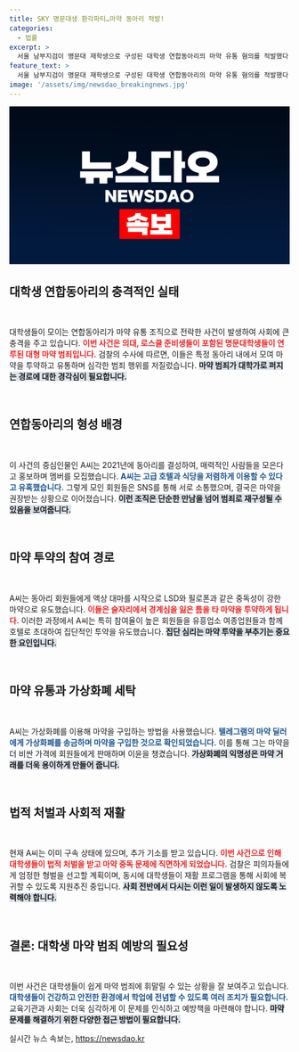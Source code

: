 ```yaml
---
title: SKY 명문대생 환각파티…마약 동아리 적발!
categories:
  - 법률
excerpt: >
  서울 남부지검이 명문대 재학생으로 구성된 대학생 연합동아리의 마약 유통 혐의를 적발했다. 호텔과 놀이공원에서 술 파티 중 마약을 투약한 이들은, 의대 및 로스쿨 준비생들 포함, 충격적인 범죄 구조를 드러냈다.
feature_text: >
  서울 남부지검이 명문대 재학생으로 구성된 대학생 연합동아리의 마약 유통 혐의를 적발했다. 호텔과 놀이공원에서 술 파티 중 마약을 투약한 이들은, 의대 및 로스쿨 준비생들 포함, 충격적인 범죄 구조를 드러냈다.
image: '/assets/img/newsdao_breakingnews.jpg'
---
```


<p><img src="/assets/img/newsdao_breakingnews.jpg" alt="bookingtag 속보" /></p>

<h2 data-ke-size="size26">대학생 연합동아리의 충격적인 실태</h2>

<p data-ke-size="size16">&nbsp;</p>

<p>대학생들이 모이는 연합동아리가 마약 유통 조직으로 전락한 사건이 발생하여 사회에 큰 충격을 주고 있습니다. <b><span style="color: #ee2323;">이번 사건은 의대, 로스쿨 준비생들이 포함된 명문대학생들이 연루된 대형 마약 범죄입니다.</span></b> 검찰의 수사에 따르면, 이들은 특정 동아리 내에서 모여 마약을 투약하고 유통하며 심각한 범죄 행위를 저질렀습니다. <b><span style="background-color: #21538527;">마약 범죄가 대학가로 퍼지는 경로에 대한 경각심이 필요합니다.</span></b></p>

<p data-ke-size="size16">&nbsp;</p>

<h2 data-ke-size="size26">연합동아리의 형성 배경</h2>

<p data-ke-size="size16">&nbsp;</p>

<p>이 사건의 중심인물인 A씨는 2021년에 동아리를 결성하여, 매력적인 사람들을 모은다고 홍보하며 멤버를 모집했습니다. <b><span style="color: #1a5490;">A씨는 고급 호텔과 식당을 저렴하게 이용할 수 있다고 유혹했습니다.</span></b> 그렇게 모인 회원들은 SNS를 통해 서로 소통했으며, 결국은 마약을 권장받는 상황으로 이어졌습니다. <b><span style="background-color: #21538527;">이런 조직은 단순한 만남을 넘어 범죄로 재구성될 수 있음을 보여줍니다.</span></b></p>

<p data-ke-size="size16">&nbsp;</p>

<h2 data-ke-size="size26">마약 투약의 참여 경로</h2>

<p data-ke-size="size16">&nbsp;</p>

<p>A씨는 동아리 회원들에게 액상 대마를 시작으로 LSD와 필로폰과 같은 중독성이 강한 마약으로 유도했습니다. <b><span style="color: #ee2323;">이들은 술자리에서 경계심을 잃은 틈을 타 마약을 투약하게 됩니다.</span></b> 이러한 과정에서 A씨는 특히 참여율이 높은 회원들을 유흥업소 여종업원들과 함께 호텔로 초대하여 집단적인 투약을 유도했습니다. <b><span style="background-color: #21538527;">집단 심리는 마약 투약을 부추기는 중요한 요인입니다.</span></b></p>

<p data-ke-size="size16">&nbsp;</p>

<h2 data-ke-size="size26">마약 유통과 가상화폐 세탁</h2>

<p data-ke-size="size16">&nbsp;</p>

<p>A씨는 가상화폐를 이용해 마약을 구입하는 방법을 사용했습니다. <b><span style="color: #1a5490;">텔레그램의 마약 딜러에게 가상화폐를 송금하며 마약을 구입한 것으로 확인되었습니다.</span></b> 이를 통해 그는 마약을 더 비싼 가격에 회원들에게 판매하며 이윤을 챙겼습니다. <b><span style="background-color: #21538527;">가상화폐의 익명성은 마약 거래를 더욱 용이하게 만들어 줍니다.</span></b></p>

<p data-ke-size="size16">&nbsp;</p>

<h2 data-ke-size="size26">법적 처벌과 사회적 재활</h2>

<p data-ke-size="size16">&nbsp;</p>

<p>현재 A씨는 이미 구속 상태에 있으며, 추가 기소를 받고 있습니다. <b><span style="color: #ee2323;">이번 사건으로 인해 대학생들이 법적 처벌을 받고 마약 중독 문제에 직면하게 되었습니다.</span></b> 검찰은 피의자들에게 엄정한 형벌을 선고할 계획이며, 동시에 대학생들이 재활 프로그램을 통해 사회에 복귀할 수 있도록 지원추진 중입니다. <b><span style="background-color: #21538527;">사회 전반에서 다시는 이런 일이 발생하지 않도록 노력해야 합니다.</span></b></p>

<p data-ke-size="size16">&nbsp;</p>

<h2 data-ke-size="size26">결론: 대학생 마약 범죄 예방의 필요성</h2>

<p data-ke-size="size16">&nbsp;</p>

<p>이번 사건은 대학생들이 쉽게 마약 범죄에 휘말릴 수 있는 상황을 잘 보여주고 있습니다. <b><span style="color: #1a5490;">대학생들이 건강하고 안전한 환경에서 학업에 전념할 수 있도록 여러 조치가 필요합니다.</span></b> 교육기관과 사회는 더욱 심각하게 이 문제를 인식하고 예방책을 마련해야 합니다. <b><span style="background-color: #21538527;">마약 문제를 해결하기 위한 다양한 접근 방법이 필요합니다.</span></b></p>
실시간 뉴스 속보는, <a href="https://newsdao.kr" rel="dofollow">https://newsdao.kr</a>


